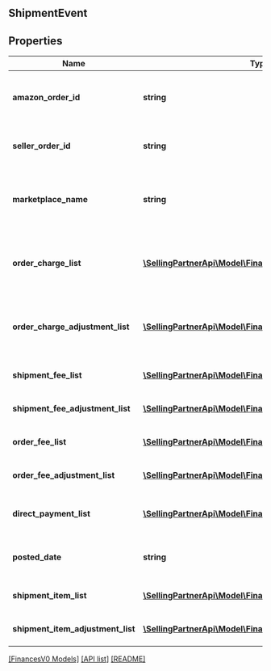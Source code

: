 ## ShipmentEvent

## Properties

Name | Type | Description | Notes
------------ | ------------- | ------------- | -------------
**amazon_order_id** | **string** | An Amazon-defined identifier for an order. | [optional]
**seller_order_id** | **string** | A seller-defined identifier for an order. | [optional]
**marketplace_name** | **string** | The name of the marketplace where the event occurred. | [optional]
**order_charge_list** | [**\SellingPartnerApi\Model\FinancesV0\ChargeComponent[]**](ChargeComponent.md) | A list of charge information on the seller&#39;s account. | [optional]
**order_charge_adjustment_list** | [**\SellingPartnerApi\Model\FinancesV0\ChargeComponent[]**](ChargeComponent.md) | A list of charge information on the seller&#39;s account. | [optional]
**shipment_fee_list** | [**\SellingPartnerApi\Model\FinancesV0\FeeComponent[]**](FeeComponent.md) | A list of fee component information. | [optional]
**shipment_fee_adjustment_list** | [**\SellingPartnerApi\Model\FinancesV0\FeeComponent[]**](FeeComponent.md) | A list of fee component information. | [optional]
**order_fee_list** | [**\SellingPartnerApi\Model\FinancesV0\FeeComponent[]**](FeeComponent.md) | A list of fee component information. | [optional]
**order_fee_adjustment_list** | [**\SellingPartnerApi\Model\FinancesV0\FeeComponent[]**](FeeComponent.md) | A list of fee component information. | [optional]
**direct_payment_list** | [**\SellingPartnerApi\Model\FinancesV0\DirectPayment[]**](DirectPayment.md) | A list of direct payment information. | [optional]
**posted_date** | **string** | A date string in ISO 8601 format. | [optional]
**shipment_item_list** | [**\SellingPartnerApi\Model\FinancesV0\ShipmentItem[]**](ShipmentItem.md) | A list of shipment items. | [optional]
**shipment_item_adjustment_list** | [**\SellingPartnerApi\Model\FinancesV0\ShipmentItem[]**](ShipmentItem.md) | A list of shipment items. | [optional]

[[FinancesV0 Models]](../) [[API list]](../../Api) [[README]](../../../README.md)
